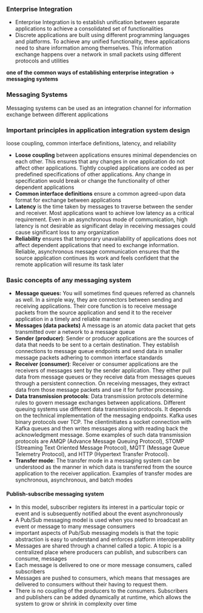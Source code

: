 ### Enterprise Integration
- Enterprise Integration is to establish unification between separate applications to achieve a consolidated set of functionalities
- Discrete applications are built using different programming languages and platforms. To achieve any unified functionality, these applications need to share information among
themselves. This information exchange happens over a network in small packets using different protocols and utilities

**one of the common ways of establishing enterprise integration -> messaging systems**

### Messaging Systems
Messaging systems can be used as an integration channel for information exchange between different applications

### Important principles in application integration system design
loose coupling, common interface definitions, latency, and reliability
- **Loose coupling** between applications ensures minimal dependencies on each other. This ensures that any changes in one application do not affect other applications. Tightly coupled applications are coded as per predefined specifications of other applications. Any change in specification would break or change the functionality of other dependent applications
- **Common interface definitions** ensure a common agreed-upon data format for exchange between applications
- **Latency** is the time taken by messages to traverse between the sender and receiver. Most applications want to achieve low latency as a critical requirement. Even in an asynchronous mode of communication, high latency is not desirable as significant delay in receiving messages could cause significant loss to any organization
- **Reliability** ensures that temporary unavailability of applications does not affect dependent applications that need to exchange information. Reliable, asynchronous message communication ensures that the source
application continues its work and feels confident that the remote application will resume its task later

### Basic concepts of any messaging system
 - **Message queues:** You will sometimes find queues referred as channels as well. In a simple way, they are connectors between sending and receiving applications. Their core function is to receive message packets from the source application and send it to the receiver application in a timely and reliable manner
 - **Messages (data packets)** A message is an atomic data packet that gets transmitted over a network to a message queue
 - **Sender (producer)**: Sender or producer applications are the sources of data that needs to be sent to a certain destination. They establish connections to message queue endpoints and send data in smaller message packets adhering to common interface standards
 - **Receiver (consumer)**: Receiver or consumer applications are the receivers of messages sent by the sender application. They either pull data from message queues or they receive data from messages queues through a persistent connection. On receiving messages, they extract data from those message packets and use it for further processing.
 - **Data transmission protocols**: Data transmission protocols determine rules to govern message exchanges between applications. Different queuing systems use different data transmission protocols. It depends on the technical implementation of the messaging endpoints. Kafka uses binary protocols over TCP. The clientinitiates a socket connection with Kafka queues and then writes messages along with reading back the acknowledgment message. Some examples of such data transmission protocols are AMQP (Advance Message Queuing Protocol), STOMP (Streaming Text Oriented Message Protocol), MQTT (Message Queue Telemetry Protocol), and HTTP (Hypertext Transfer Protocol).
- **Transfer mode**: The transfer mode in a messaging system can be understood as the manner in which data is transferred from the source application to the receiver application. Examples of transfer modes are synchronous,     	asynchronous, and batch modes

#### Publish-subscribe messaging system
- In this model, subscriber registers its interest in a particular topic or event and is subsequently notified about the event asynchronously
- A Pub/Sub messaging model is used when you need to broadcast an event or message to many message consumers
- important aspects of Pub/Sub messaging models is that the topic abstraction is easy to understand and enforces platform interoperability
- Messages are shared through a channel called a topic. A topic is a centralized place where producers can publish, and subscribers can consume, messages
- Each message is delivered to one or more message consumers, called subscribers
- Messages are pushed to consumers, which means that messages are delivered to consumers without their having to request them.
- There is no coupling of the producers to the consumers. Subscribers and publishers can be added dynamically at runtime, which allows the system to grow or shrink in complexity over time

